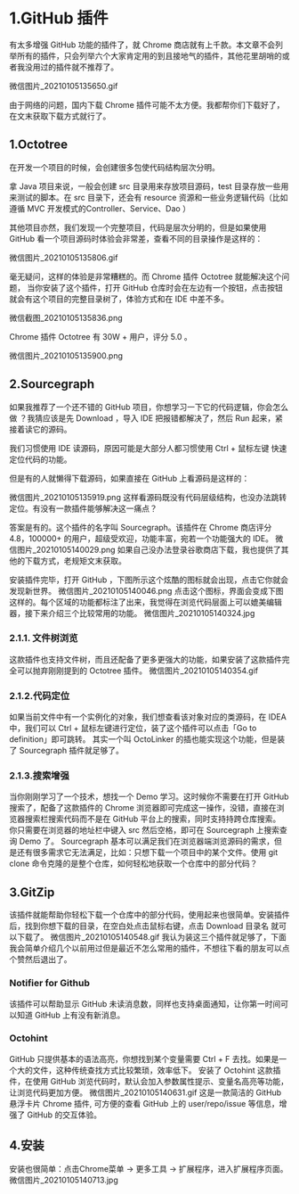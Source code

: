# 1.GitHub 插件

有太多增强 GitHub 功能的插件了，就 Chrome 商店就有上千款。本文章不会列举所有的插件，只会列举六个大家肯定用的到且接地气的插件，其他花里胡哨的或者我没用过的插件就不推荐了。

微信图片_20210105135650.gif

由于网络的问题，国内下载 Chrome 插件可能不太方便。我都帮你们下载好了，在文末获取下载方式就行了。

## 1.Octotree

在开发一个项目的时候，会创建很多包使代码结构层次分明。

拿 Java 项目来说，一般会创建 src 目录用来存放项目源码，test 目录存放一些用来测试的脚本。在 src 目录下，还会有 resource 资源和一些业务逻辑代码（比如遵循 MVC 开发模式的Controller、Service、Dao ）

其他项目亦然，我们发现一个完整项目，代码是层次分明的，但是如果使用 GitHub 看一个项目源码时体验会非常差，查看不同的目录操作是这样的：

微信图片_20210105135806.gif

毫无疑问，这样的体验是非常糟糕的。而 Chrome 插件 Octotree 就能解决这个问题， 当你安装了这个插件，打开 GitHub 仓库时会在左边有一个按钮，点击按钮就会有这个项目的完整目录树了，体验方式和在 IDE 中差不多。

微信截图_20210105135836.png

Chrome 插件 Octotree 有 30W + 用户，评分 5.0 。

微信图片_20210105135900.png

## 2.Sourcegraph  
如果我推荐了一个还不错的 GitHub 项目，你想学习一下它的代码逻辑，你会怎么做 ？我猜应该是先 Download ，导入 IDE 把报错都解决了，然后 Run 起来，紧接着读它的源码。

我们习惯使用 IDE 读源码，原因可能是大部分人都习惯使用 Ctrl + 鼠标左键 快速定位代码的功能。

但是有的人就懒得下载源码，如果直接在 GitHub 上看源码是这样的：

微信图片_20210105135919.png
这样看源码既没有代码层级结构，也没办法跳转定位。有没有一款插件能够解决这一痛点？

答案是有的。这个插件的名字叫 Sourcegraph。该插件在 Chrome 商店评分 4.8，100000+ 的用户，超级受欢迎，功能丰富，宛若一个功能强大的 IDE。
微信图片_20210105140029.png
如果自己没办法登录谷歌商店下载，我也提供了其他的下载方式，老规矩文末获取。

安装插件完毕，打开 GitHub ，下图所示这个炫酷的图标就会出现，点击它你就会发现新世界。
微信图片_20210105140046.png
点击这个图标，界面会变成下图这样的。每个区域的功能都标注了出来，我觉得在浏览代码层面上可以媲美编辑器，接下来介绍三个比较常用的功能。
微信图片_20210105140324.jpg
### 2.1.1. 文件树浏览
这款插件也支持文件树，而且还配备了更多更强大的功能，如果安装了这款插件完全可以抛弃刚刚提到的 Octotree 插件。
微信图片_20210105140354.gif
### 2.1.2.代码定位
如果当前文件中有一个实例化的对象，我们想查看该对象对应的类源码，在 IDEA 中，我们可以 Ctrl + 鼠标左键进行定位，装了这个插件可以点击「Go to definition」即可跳转。
其实一个叫 OctoLinker 的插也能实现这个功能，但是装了 Sourcegraph 插件就足够了。

### 2.1.3.搜索增强
当你刚刚学习了一个技术，想找一个 Demo 学习。这时候你不需要在打开 GitHub 搜索了，配备了这款插件的 Chrome 浏览器即可完成这一操作，没错，直接在浏览器搜索栏搜索代码而不是在 GitHub 平台上的搜索，同时支持持跨仓库搜索。
你只需要在浏览器的地址栏中键入 src 然后空格，即可在 Sourcegraph 上搜索查询 Demo 了。
Sourcegraph 基本可以满足我们在浏览器端浏览源码的需求，但是还有很多需求它无法满足，比如：只想下载一个项目中的某个文件。使用 git clone 命令克隆的是整个仓库，如何轻松地获取一个仓库中的部分代码？
## 3.GitZip
该插件就能帮助你轻松下载一个仓库中的部分代码，使用起来也很简单。安装插件后，找到你想下载的目录，在空白处点击鼠标右键，点击 Download 目录名 就可以下载了。
微信图片_20210105140548.gif
我认为装这三个插件就足够了，下面我会简单介绍几个以前用过但是最近不怎么常用的插件，不想往下看的朋友可以点个赞然后退出了。
### Notifier for Github

该插件可以帮助显示 GitHub 未读消息数，同样也支持桌面通知，让你第一时间可以知道 GitHub 上有没有新消息。
### Octohint
GitHub 只提供基本的语法高亮，你想找到某个变量需要 Ctrl + F 去找。如果是一个大的文件，这种传统查找方式比较繁琐，效率低下。
安装了 Octohint 这款插件，在使用 GitHub 浏览代码时，默认会加入参数属性提示、变量名高亮等功能，让浏览代码更加方便。
微信图片_20210105140631.gif
这是一款简洁的 GitHub 悬浮卡片 Chrome 插件, 可方便的查看 GitHub 上的 user/repo/issue 等信息，增强了 GitHub 的交互体验。

## 4.安装
安装也很简单：点击Chrome菜单 → 更多工具 → 扩展程序，进入扩展程序页面。
微信图片_20210105140713.jpg